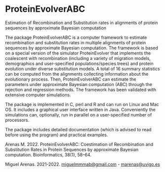 # ProteinEvolverABC
Estimation of Recombination and Substitution rates in alignments of protein sequences by approximate Bayesian computation

The package ProteinEvolverABC is a computer framework to estimate recombination and substitution rates in multiple alignments of protein sequences by approximate Bayesian computation. The framework is based on a special version of the simulator ProteinEvolver that implements the coalescent with recombination (including a variety of migration models, demographics and user-specified populations/species trees) and protein evolution under diverse substitution models. A total of 16 summary statistics can be computed from the alignments collecting information about the evolutionary process. Then, ProteinEvolverABC can estimate the parameters under approximate Bayesian computation (ABC) through the rejection and regression methods. 
The framework has been validated with extensive computer simulations. 

The package is implemented in C, perl and R and can run on Linux and Mac OS. It includes a graphical user interface written in Java. Conveniently the simulations can, optionally, run in parallel on a user-specified number of processors. 

The package includes detailed documentation (which is advised to read before using the program) and practical examples.

Arenas M. 2022. ProteinEvolverABC: Coestimation of Recombination and Substitution Rates in Protein Sequences by approximate Bayesian computation. Bioinformatics, 38(1), 58–64.

Miguel Arenas. 2021-2022. miguelmmmab@gmail.com - marenas@uvigo.es
